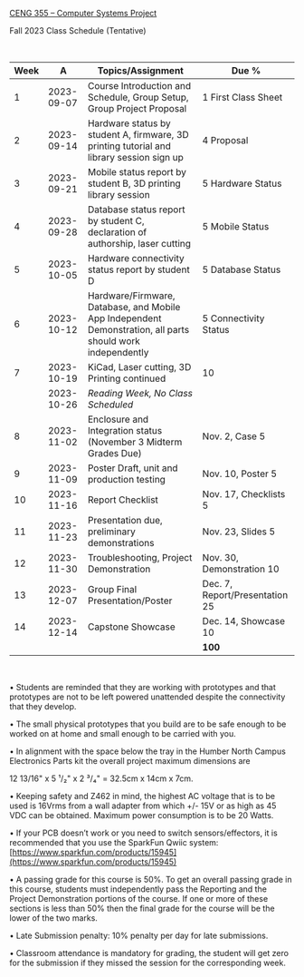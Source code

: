 [CENG 355 – Computer Systems
Project](https://humber.ca/transferoptions/course-outlines/outline.html?code=CENG%20355)

Fall 2023 Class Schedule (Tentative)

 

|Week|A         |Topics/Assignment                                                                                         | Due %               |
|----|----------|----------------------------------------------------------------------------------------------------------|---------------------|
|1   |2023-09-07|Course Introduction and Schedule, Group Setup, Group Project Proposal                                     |1 First Class Sheet  |
|2   |2023-09-14|Hardware status by student A, firmware, 3D printing tutorial and library session sign up                  |4 Proposal           |
|3   |2023-09-21|Mobile status report by student B, 3D printing library session                                            |5 Hardware Status    |
|4   |2023-09-28|Database status report by student C, declaration of authorship, laser cutting                             |5 Mobile Status      |
|5   |2023-10-05|Hardware connectivity status report by student D                                                          |5 Database  Status   |
|6   |2023-10-12|Hardware/Firmware, Database, and Mobile App Independent Demonstration, all parts should work independently|5 Connectivity Status|
|7   |2023-10-19|KiCad, Laser cutting, 3D Printing continued                                                               |10                   |
|    |2023-10-26|*Reading Week, No Class Scheduled*                                                                        |                     |
|8   |2023-11-02|Enclosure and Integration status (November 3 Midterm Grades Due)                                          |Nov. 2, Case 5       |
|9   |2023-11-09|Poster Draft, unit and production testing                                                                 |Nov. 10, Poster 5    |
|10  |2023-11-16|Report Checklist                                                                                          |Nov. 17, Checklists 5|
|11  |2023-11-23|Presentation due, preliminary demonstrations                                                              |Nov. 23, Slides 5    |
|12  |2023-11-30|Troubleshooting, Project Demonstration                                                                    |Nov. 30, Demonstration 10|
|13  |2023-12-07|Group Final Presentation/Poster                                                                           |Dec. 7, Report/Presentation 25|
|14  |2023-12-14|Capstone Showcase                                                                                         |Dec. 14, Showcase 10 |
|    |          |                                                                                                          |**100**              |

 

• Students are reminded that they are working with prototypes and that
prototypes are not to be left powered unattended despite the connectivity that
they develop.

• The small physical prototypes that you build are to be safe enough to be
worked on at home and small enough to be carried with you.

• In alignment with the space below the tray in the Humber North Campus
Electronics Parts kit the overall project maximum dimensions are

12 13/16" x 5 ¹/₂" x 2 ³/₄" = 32.5cm x 14cm x 7cm.

• Keeping safety and Z462 in mind, the highest AC voltage that is to be used is
16Vrms from a wall adapter from which +/- 15V or as high as 45 VDC can be
obtained. Maximum power consumption is to be 20 Watts.

• If your PCB doesn’t work or you need to switch sensors/effectors, it is
recommended that you use the SparkFun Qwiic system:
[https://www.sparkfun.com/products/15945](https://www.sparkfun.com/products/15945)

• A passing grade for this course is 50%. To get an overall passing grade in
this course, students must independently pass the Reporting and the Project
Demonstration portions of the course. If one or more of these sections is less
than 50% then the final grade for the course will be the lower of the two marks.

• Late Submission penalty: 10% penalty per day for late submissions.

• Classroom attendance is mandatory for grading, the student will get zero for
the submission if they missed the session for the corresponding week.

 

 

 

 
